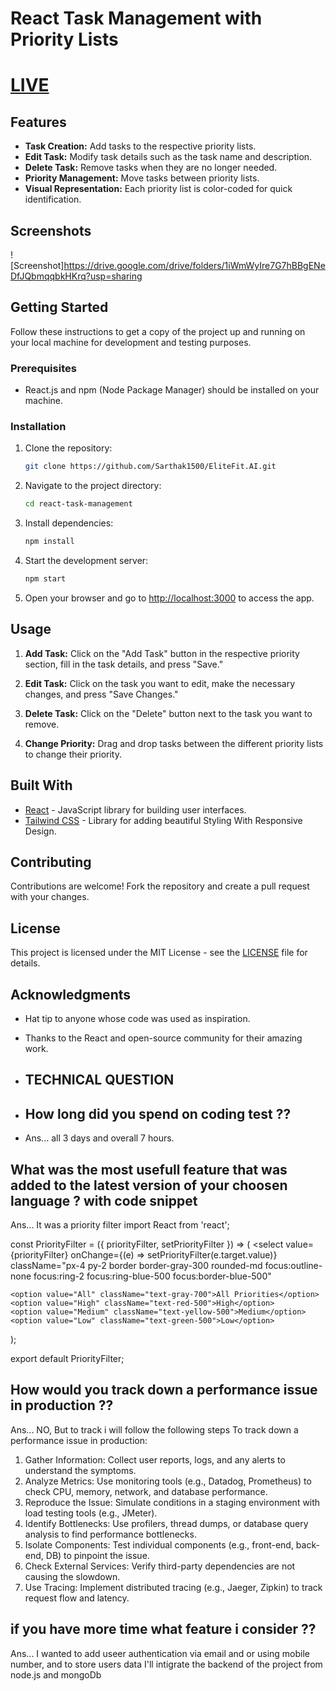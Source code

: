 # React Task Management with Priority Lists

# [LIVE](https://elite-fit-ai-sarthak1500s-projects.vercel.app/ )

## Features

- **Task Creation:** Add tasks to the respective priority lists.
- **Edit Task:** Modify task details such as the task name and description.
- **Delete Task:** Remove tasks when they are no longer needed.
- **Priority Management:** Move tasks between priority lists.
- **Visual Representation:** Each priority list is color-coded for quick identification.

## Screenshots

![Screenshot]https://drive.google.com/drive/folders/1iWmWyIre7G7hBBgENeDfJQbmqqbkHKrq?usp=sharing

## Getting Started

Follow these instructions to get a copy of the project up and running on your local machine for development and testing purposes.

### Prerequisites

- React.js and npm (Node Package Manager) should be installed on your machine.

### Installation


1. Clone the repository:

   ```bash
   git clone https://github.com/Sarthak1500/EliteFit.AI.git
   ```


2. Navigate to the project directory:

   ```bash
   cd react-task-management
   ```


3. Install dependencies:

   ```bash
   npm install
   ```


4. Start the development server:

   ```bash
   npm start
   ```


5. Open your browser and go to [http://localhost:3000](http://localhost:3000) to access the app.


## Usage

1. **Add Task:** Click on the "Add Task" button in the respective priority section, fill in the task details, and press "Save."

2. **Edit Task:** Click on the task you want to edit, make the necessary changes, and press "Save Changes."

3. **Delete Task:** Click on the "Delete" button next to the task you want to remove.

4. **Change Priority:** Drag and drop tasks between the different priority lists to change their priority.


## Built With

- [React](https://reactjs.org/) - JavaScript library for building user interfaces.
- [Tailwind CSS](https://tailwindcss.com/) - Library for adding beautiful Styling With Responsive Design.


## Contributing

Contributions are welcome! Fork the repository and create a pull request with your changes.


## License

This project is licensed under the MIT License - see the [LICENSE](LICENSE) file for details.


## Acknowledgments

- Hat tip to anyone whose code was used as inspiration.
- Thanks to the React and open-source community for their amazing work.

- ## TECHNICAL QUESTION

- ## How long did you spend on coding  test ??
- Ans... all 3 days and overall 7 hours.


## What was the most usefull feature that was added to the latest version of your choosen language ? with code snippet
Ans... It was a priority filter 
import React from 'react';

const PriorityFilter = ({ priorityFilter, setPriorityFilter }) => (
  <select
    value={priorityFilter}
    onChange={(e) => setPriorityFilter(e.target.value)}
    className="px-4 py-2 border border-gray-300 rounded-md focus:outline-none focus:ring-2 focus:ring-blue-500 focus:border-blue-500"
  >
    <option value="All" className="text-gray-700">All Priorities</option>
    <option value="High" className="text-red-500">High</option>
    <option value="Medium" className="text-yellow-500">Medium</option>
    <option value="Low" className="text-green-500">Low</option>
  </select>
);

export default PriorityFilter;
## How would you track down a performance issue in production ??
Ans... NO, But to track i will follow the following steps
To track down a performance issue in production:

1. Gather Information: Collect user reports, logs, and any alerts to understand the symptoms.
2. Analyze Metrics: Use monitoring tools (e.g., Datadog, Prometheus) to check CPU, memory, network, and database performance.
3. Reproduce the Issue: Simulate conditions in a staging environment with load testing tools (e.g., JMeter).
4. Identify Bottlenecks: Use profilers, thread dumps, or database query analysis to find performance bottlenecks.
5. Isolate Components: Test individual components (e.g., front-end, back-end, DB) to pinpoint the issue.
6. Check External Services: Verify third-party dependencies are not causing the slowdown.
7. Use Tracing: Implement distributed tracing (e.g., Jaeger, Zipkin) to track request flow and latency.


## if you have more time what feature i consider ??
Ans... I wanted to add useer authentication via email and or using mobile number,
and to store users data I'll intigrate the backend of the project from node.js and mongoDb

